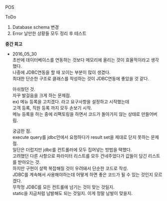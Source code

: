 POS

ToDo<br>
1. Database schema 변경<br>
2. Error 날만한 상황들 모두 정리 후 테스트


<b>중간 회고</b>
* 2016_05_30<br>
  초반에 데이터베이스를 연동하는 것보다 메모리에 올리는 것이 효율적이라고 생각했다.<br>
  나중에 JDBC연동을 할 때 꼬이는 부분이 많이 생겼다.<br>
  최대한 단순한 구조로 클래스를 작성하는 것이 JDBC연동에 좋았을 것 같다.<br>

  아쉬웠던 것.<br>
  자꾸 발걸음을 크게 하는 문제점.<br>
  ex) 메뉴 등록을 고치겠다. 라고 요구사항을 설정하고 시작했는데<br>
  고객 등록, 직원 등록 까지 모두 손보기 시작.<br>
  메뉴 등록을 하는 중에 리팩토링을 하면서 코드가 돌아가지 않는 상태로 만들어버림.<br>


  궁금한 점.<br>
  execute query를 jdbc안에서 요청하다가 result set을 제대로 닫지 못하는 문제점.<br>
  일단은 더럽지만 jdbc를 컨트롤러에 모두 집어넣는 방법을 택했다.<br>
  고려했던 다른 사항으로 파라미터 리스트를 모두 건네주었다가 값들이 담긴 리스트를 받아오는 것.<br>
  하지만 구현이 살짝 복잡해질 것이 우려돼서 단순한 코드로 작성.<br>
  JDBC를 계속해서 사용해야하는데 어떻게 하면 좋은 코드가 될 수 있는 것인지 모르겠다.<br>
  무작정 JDBC를 모든 컨트롤에 넘기는 것이 맞는 것일지.<br>
  static을 지금처럼 남발해도 되는 것일지. 이게 정말 남발이 맞을지.<br>
